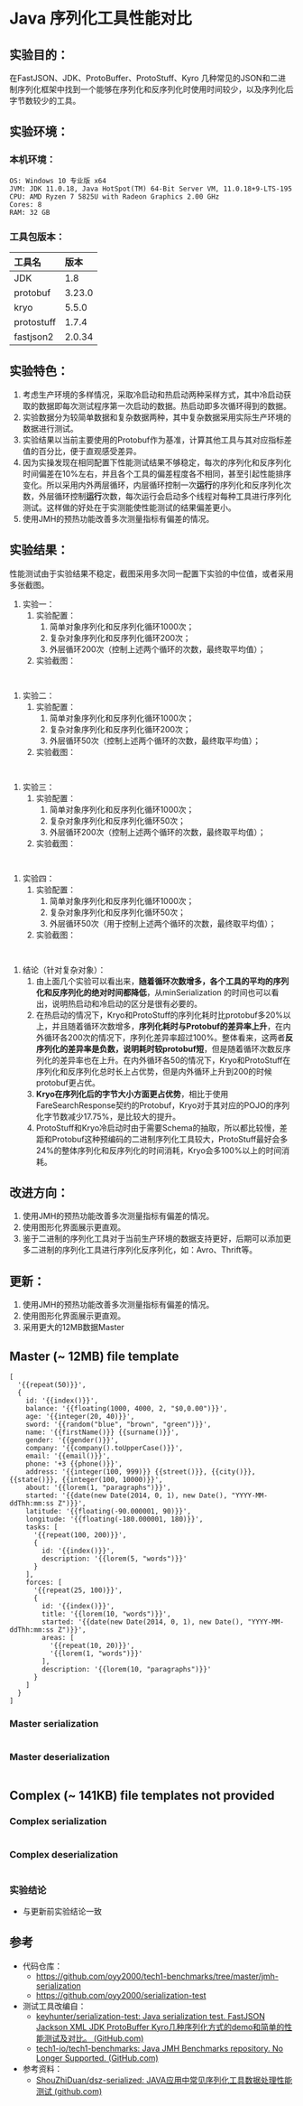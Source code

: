 # Java 序列化工具性能对比

## 实验目的：

在FastJSON、JDK、ProtoBuffer、ProtoStuff、Kyro 几种常见的JSON和二进制序列化框架中找到一个能够在序列化和反序列化时使用时间较少，以及序列化后字节数较少的工具。

## 实验环境：

### 本机环境：

```plain
OS: Windows 10 专业版 x64
JVM: JDK 11.0.18, Java HotSpot(TM) 64-Bit Server VM, 11.0.18+9-LTS-195
CPU: AMD Ryzen 7 5825U with Radeon Graphics 2.00 GHz
Cores: 8
RAM: 32 GB
```
### 工具包版本：

| 工具名        | 版本     |
|:-----------|:-------|
| JDK        | 1.8    |
| protobuf   | 3.23.0 |
| kryo       | 5.5.0  |
| protostuff | 1.7.4  |
| fastjson2  | 2.0.34 |

## 实验特色：

1. 考虑生产环境的多样情况，采取冷启动和热启动两种采样方式，其中冷启动获取的数据即每次测试程序第一次启动的数据。热启动即多次循环得到的数据。
2. 实验数据分为较简单数据和复杂数据两种，其中复杂数据采用实际生产环境的数据进行测试。
3. 实验结果以当前主要使用的Protobuf作为基准，计算其他工具与其对应指标差值的百分比，便于直观感受差异。
4. 因为实操发现在相同配置下性能测试结果不够稳定，每次的序列化和反序列化时间偏差在10%左右，并且各个工具的偏差程度各不相同，甚至引起性能排序变化。所以采用内外两层循环，内层循环控制一次**运行**的序列化和反序列化次数，外层循环控制**运行**次数，每次运行会启动多个线程对每种工具进行序列化测试。这样做的好处在于实测能使性能测试的结果偏差更小。
5. 使用JMH的预热功能改善多次测量指标有偏差的情况。
## 实验结果：

性能测试由于实验结果不稳定，截图采用多次同一配置下实验的中位值，或者采用多张截图。

1. 实验一：
    1. 实验配置：
        1. 简单对象序列化和反序列化循环1000次；
        2. 复杂对象序列化和反序列化循环200次；
        3. 外层循环200次（控制上述两个循环的次数，最终取平均值）；
    2. 实验截图：
<p>
	<img src="https://github.com/oyy2000/tech1-benchmarks/blob/master/jmh-serialization/img/200200 1.png?raw=true" alt=""/>
</p>

<p>
	<img src="https://github.com/oyy2000/tech1-benchmarks/blob/master/jmh-serialization/img/200x200 2.png?raw=true" alt=""/>
</p>

1. 实验二：
    1. 实验配置：
        1. 简单对象序列化和反序列化循环1000次；
        2. 复杂对象序列化和反序列化循环200次；
        3. 外层循环50次（控制上述两个循环的次数，最终取平均值）；
    2. 实验截图：
<p>
	<img src="https://github.com/oyy2000/tech1-benchmarks/blob/master/jmh-serialization/img/200×50 1.png?raw=true" alt=""/>
</p>

<p>
	<img src="https://github.com/oyy2000/tech1-benchmarks/blob/master/jmh-serialization/img/200×50 2.png?raw=true" alt=""/>
</p>

1. 实验三：
    1. 实验配置：
        1. 简单对象序列化和反序列化循环1000次；
        2. 复杂对象序列化和反序列化循环50次；
        3. 外层循环200次（控制上述两个循环的次数，最终取平均值）；
    2. 实验截图：
<p>
	<img src="https://github.com/oyy2000/tech1-benchmarks/blob/master/jmh-serialization/img/50×200.png?raw=true" alt=""/>
</p>

<p>
	<img src="https://github.com/oyy2000/tech1-benchmarks/blob/master/jmh-serialization/img/50×200 1.png?raw=true" alt=""/>
</p>

1. 实验四：
    1. 实验配置：
        1. 简单对象序列化和反序列化循环1000次；
        2. 复杂对象序列化和反序列化循环50次；
        3. 外层循环50次（用于控制上述两个循环的次数，最终取平均值）；
    2. 实验截图：
<p>
	<img src="https://github.com/oyy2000/tech1-benchmarks/blob/master/jmh-serialization/img/200x200 2.png?raw=true" alt=""/>
</p>

<p>
	<img src="https://github.com/oyy2000/tech1-benchmarks/blob/master/jmh-serialization/img/200200 1.png?raw=true" alt=""/>
</p>

1. 结论（针对复杂对象）：
    1. 由上面几个实验可以看出来，**随着循环次数增多，各个工具的平均的序列化和反序列化的绝对时间都降低**，从minSerialization 的时间也可以看出，说明热启动和冷启动的区分是很有必要的。
    2. 在热启动的情况下，Kryo和ProtoStuff的序列化耗时比protobuf多20%以上，并且随着循环次数增多，**序列化耗时与Protobuf的差异率上升**，在内外循环各200次的情况下，序列化差异率超过100%。整体看来，这两者**反序列化的差异率是负数，说明耗时较protobuf短**，但是随着循环次数反序列化的差异率也在上升。在内外循环各50的情况下，Kryo和ProtoStuff在序列化和反序列化总时长上占优势，但是内外循环上升到200的时候protobuf更占优。
    3. **Kryo在序列化后的字节大小方面更占优势**，相比于使用FareSearchResponse契约的Protobuf，Kryo对于其对应的POJO的序列化字节数减少17.75%，是比较大的提升。
    4. ProtoStuff和Kryo冷启动时由于需要Schema的抽取，所以都比较慢，差距和Protobuf这种预编码的二进制序列化工具较大，ProtoStuff最好会多24%的整体序列化和反序列化的时间消耗，Kryo会多100%以上的时间消耗。
## 改进方向：

1. 使用JMH的预热功能改善多次测量指标有偏差的情况。
2. 使用图形化界面展示更直观。
3. 鉴于二进制的序列化工具对于当前生产环境的数据支持更好，后期可以添加更多二进制的序列化工具进行序列化反序列化，如：Avro、Thrift等。

## 更新：
1. 使用JMH的预热功能改善多次测量指标有偏差的情况。
2. 使用图形化界面展示更直观。
3. 采用更大的12MB数据Master

## Master (~ 12MB) file template
    [
      '{{repeat(50)}}',
      {
        id: '{{index()}}',
        balance: '{{floating(1000, 4000, 2, "$0,0.00")}}',
        age: '{{integer(20, 40)}}',
        sword: '{{random("blue", "brown", "green")}}',
        name: '{{firstName()}} {{surname()}}',
        gender: '{{gender()}}',
        company: '{{company().toUpperCase()}}',
        email: '{{email()}}',
        phone: '+3 {{phone()}}',
        address: '{{integer(100, 999)}} {{street()}}, {{city()}}, {{state()}}, {{integer(100, 10000)}}',
        about: '{{lorem(1, "paragraphs")}}',
        started: '{{date(new Date(2014, 0, 1), new Date(), "YYYY-MM-ddThh:mm:ss Z")}}',
        latitude: '{{floating(-90.000001, 90)}}',
        longitude: '{{floating(-180.000001, 180)}}',
        tasks: [
          '{{repeat(100, 200)}}',
          {
            id: '{{index()}}',
            description: '{{lorem(5, "words")}}'
          }
        ],
        forces: [
          '{{repeat(25, 100)}}',
          {
            id: '{{index()}}',
            title: '{{lorem(10, "words")}}',
            started: '{{date(new Date(2014, 0, 1), new Date(), "YYYY-MM-ddThh:mm:ss Z")}}',
            areas: [
              '{{repeat(10, 20)}}',
              '{{lorem(1, "words")}}'
            ],
            description: '{{lorem(10, "paragraphs")}}'
          }
        ]
      }
    ]

### Master serialization

<p>
	<img src="https://github.com/oyy2000/tech1-benchmarks/blob/master/jmh-serialization/img/SerMaster.png?raw=true" alt=""/>
</p>

### Master deserialization

<p>
	<img src="https://github.com/oyy2000/tech1-benchmarks/blob/master/jmh-serialization/img/DesrMaster.png?raw=true" alt=""/>
</p>


## Complex (~ 141KB) file templates not provided

### Complex serialization

<p>
	<img src="https://github.com/oyy2000/tech1-benchmarks/blob/master/jmh-serialization/img/SerComplex.png?raw=true" alt=""/>
</p>

### Complex deserialization

<p>
	<img src="https://github.com/oyy2000/tech1-benchmarks/blob/master/jmh-serialization/img/DesrComplex.png?raw=true" alt=""/>
</p>

### 实验结论
- 与更新前实验结论一致

## 参考
- 代码仓库：
  - https://github.com/oyy2000/tech1-benchmarks/tree/master/jmh-serialization
  - https://github.com/oyy2000/serialization-test
- 测试工具改编自：
  - [keyhunter/serialization-test: Java serialization test. FastJSON Jackson XML JDK ProtoBuffer Kyro几种序列化方式的demo和简单的性能测试及对比。 (GitHub.com)](https://github.com/keyhunter/serialization-test)
  - [tech1-io/tech1-benchmarks: Java JMH Benchmarks repository. No Longer Supported. (GitHub.com)](https://github.com/tech1-io/tech1-benchmarks)
- 参考资料： 
  - [ShouZhiDuan/dsz-serialized: JAVA应用中常见序列化工具数据处理性能测试 (github.com)](https://github.com/ShouZhiDuan/dsz-serialized)

